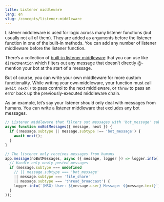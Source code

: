 ```yaml
---
title: Listener middleware
lang: en
slug: /concepts/listener-middleware
---
```


Listener middleware is used for logic across many listener functions (but usually not all of them). They are added as arguments before the listener function in one of the built-in methods. You can add any number of listener middleware before the listener function.

There’s a collection of [built-in listener middleware](/reference#built-in-listener-middleware-functions) that you can use like `directMention` which filters out any message that doesn’t directly @-mention your bot at the start of a message.

But of course, you can write your own middleware for more custom functionality. While writing your own middleware, your function must call `await next()` to pass control to the next middleware, or `throw` to pass an error back up the previously-executed middleware chain.

As an example, let’s say your listener should only deal with messages from humans. You can write a listener middleware that excludes any bot messages.

```javascript
// Listener middleware that filters out messages with 'bot_message' subtype
async function noBotMessages({ message, next }) {
  if (!message.subtype || message.subtype !== 'bot_message') {
    await next();
  }
}

// The listener only receives messages from humans
app.message(noBotMessages, async ({ message, logger }) => logger.info(
  // Handle only newly posted messages
  if (message.subtype === undefined
    // || message.subtype === 'bot_message'
    || message.subtype === 'file_share'
    || message.subtype === 'thread_broadcast') {
    logger.info(`(MSG) User: ${message.user} Message: ${message.text}`)
  }
));
```
